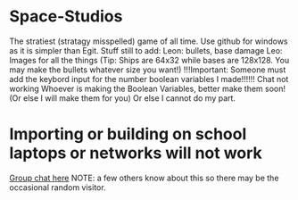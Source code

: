 # Space-Studios
The stratiest (stratagy misspelled) game of all time.
Use github for windows as it is simpler than Egit.
		Stuff still to add: 
Leon: bullets, base damage
Leo: Images for all the things (Tip: Ships are 64x32 while bases are 128x128. You may make the bullets whatever size you want!)
!!!Important: Someone must add the keybord input for the number boolean variables I made!!!!!!
Chat not working
Whoever is making the Boolean Variables, better make them soon! (Or else I will make them for you) Or else I cannot do my part.
# Importing or building on school laptops or networks will not work

[Group chat here](https://test-chat-nikola-bojanic.c9.io/) NOTE: a few others know about this so there may be the occasional random visitor.

